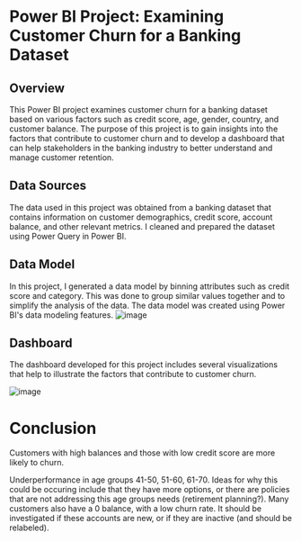 # Power BI Project: Examining Customer Churn for a Banking Dataset
## Overview

This Power BI project examines customer churn for a banking dataset based on various factors such as credit score, age, gender, country, and customer balance. The purpose of this project is to gain insights into the factors that contribute to customer churn and to develop a dashboard that can help stakeholders in the banking industry to better understand and manage customer retention.

## Data Sources

The data used in this project was obtained from a banking dataset that contains information on customer demographics, credit score, account balance, and other relevant metrics. I cleaned and prepared the dataset using Power Query in Power BI.
## Data Model

In this project, I generated a data model by binning attributes such as credit score and category. This was done to group similar values together and to simplify the analysis of the data. The data model was created using Power BI's data modeling features.
![image](https://user-images.githubusercontent.com/64235016/233759728-92888bdd-7fa6-4f29-8607-54249be115b1.png)

## Dashboard

The dashboard developed for this project includes several visualizations that help to illustrate the factors that contribute to customer churn. 

![image](https://user-images.githubusercontent.com/64235016/233759714-549ed58d-7d64-4189-92d9-636f73eee2ff.png)


# Conclusion

Customers with high balances and those with low credit score are more likely to churn.

Underperformance in age groups 41-50, 51-60, 61-70. Ideas for why this could be occuring include that they have more options, or there are policies that are not addressing this age groups needs (retirement planning?). Many customers also have a 0 balance, with a low churn rate. It should be investigated if these accounts are new, or if they are inactive (and should be relabeled). 
